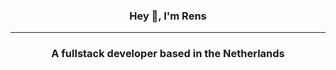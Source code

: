 <h3 align="center">Hey 👋, I'm Rens</3> 
<hr />
<h3 align="center">A fullstack developer based in the Netherlands</h3>
